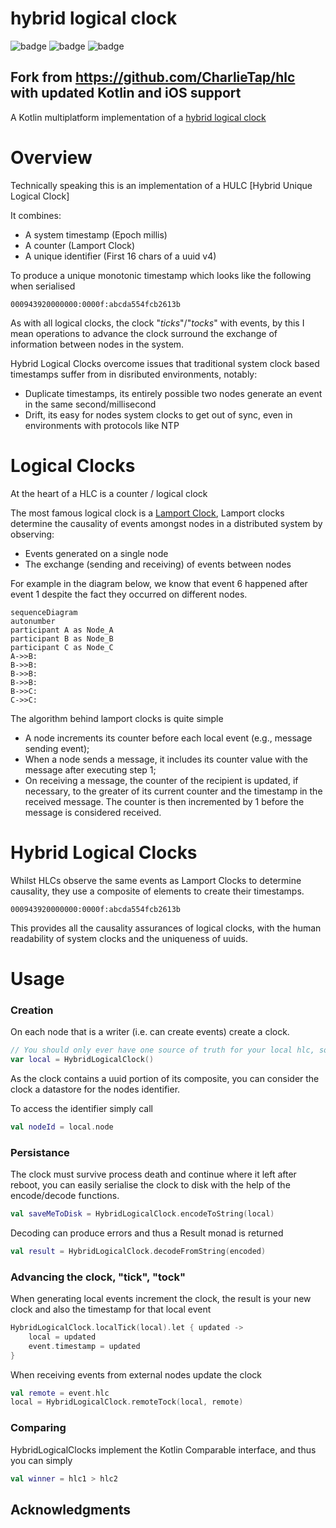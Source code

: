 # hybrid logical clock

![badge][badge-android]
![badge][badge-jvm]
![badge][badge-ios]

## Fork from https://github.com/CharlieTap/hlc with updated Kotlin and iOS support

A Kotlin multiplatform implementation of a [hybrid logical clock](https://cse.buffalo.edu/tech-reports/2014-04.pdf)

# Overview

Technically speaking this is an implementation of a HULC [Hybrid Unique Logical Clock]

It combines:

- A system timestamp (Epoch millis)
- A counter (Lamport Clock)
- A unique identifier (First 16 chars of a uuid v4)

To produce a unique monotonic timestamp which looks like the following when serialised

`000943920000000:0000f:abcda554fcb2613b`


As with all logical clocks, the clock "_ticks_"/"_tocks_" with events, by this I mean operations to advance the clock surround the exchange of information between nodes in the system.

Hybrid Logical Clocks overcome issues that traditional system clock based timestamps suffer from in disributed environments, notably:

- Duplicate timestamps, its entirely possible two nodes generate an event in the same second/millisecond
- Drift, its easy for nodes system clocks to get out of sync, even in environments with protocols like NTP



# Logical Clocks

At the heart of a HLC is a counter / logical clock


The most famous logical clock is a [Lamport Clock](https://en.wikipedia.org/wiki/Lamport_timestamp), Lamport clocks determine the causality of events amongst nodes in a distributed system by observing:

- Events generated on a single node
- The exchange (sending and receiving) of events between nodes

For example in the diagram below, we know that event 6 happened after event 1 despite the fact they occurred on different nodes.

```mermaid
sequenceDiagram
autonumber
participant A as Node_A
participant B as Node_B
participant C as Node_C
A->>B: 
B->>B: 
B->>B: 
B->>B: 
B->>C: 
C->>C: 

```

The algorithm behind lamport clocks is quite simple

- A node increments its counter before each local event (e.g., message sending event);
- When a node sends a message, it includes its counter value with the message after executing step 1;
- On receiving a message, the counter of the recipient is updated, if necessary, to the greater of its current counter and the timestamp in the received message. The counter is then incremented by 1 before the message is considered received.

# Hybrid Logical Clocks

Whilst HLCs observe the same events as Lamport Clocks to determine causality, they use a composite of elements to create their timestamps.

`000943920000000:0000f:abcda554fcb2613b`

This provides all the causality assurances of logical clocks, with the human readability of system clocks and the uniqueness of uuids.




# Usage

### Creation

On each node that is a writer (i.e. can create events) create a clock.

```kotlin
// You should only ever have one source of truth for your local hlc, so it's advisable to store it in a singleton.
var local = HybridLogicalClock()
```

As the clock contains a uuid portion of its composite, you can consider the clock a datastore for the nodes identifier.

To access the identifier simply call

```kotlin
val nodeId = local.node
```

### Persistance 

The clock must survive process death and continue where it left after reboot, you can easily serialise the clock to disk
with the help of the encode/decode functions.

```kotlin
val saveMeToDisk = HybridLogicalClock.encodeToString(local) 
```

Decoding can produce errors and thus a Result monad is returned

```kotlin
val result = HybridLogicalClock.decodeFromString(encoded)
```
### Advancing the clock, "tick", "tock"

When generating local events increment the clock, the result is your new clock and also the timestamp for that local event 

```kotlin
HybridLogicalClock.localTick(local).let { updated ->
    local = updated
    event.timestamp = updated
}
```

When receiving events from external nodes update the clock

```kotlin
val remote = event.hlc
local = HybridLogicalClock.remoteTock(local, remote)
```

### Comparing

HybridLogicalClocks implement the Kotlin Comparable interface, and thus you can simply

```kotlin
val winner = hlc1 > hlc2
```

## Acknowledgments 



[badge-android]: http://img.shields.io/badge/-android-6EDB8D.svg?style=flat
[badge-jvm]: http://img.shields.io/badge/-jvm-DB413D.svg?style=flat
[badge-js]: http://img.shields.io/badge/-js-F8DB5D.svg?style=flat
[badge-linux]: http://img.shields.io/badge/-linux-2D3F6C.svg?style=flat
[badge-windows]: http://img.shields.io/badge/-windows-4D76CD.svg?style=flat
[badge-ios]: http://img.shields.io/badge/-ios-CDCDCD.svg?style=flat
[badge-mac]: http://img.shields.io/badge/-macos-111111.svg?style=flat
